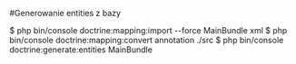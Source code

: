 #Generowanie entities z bazy

$ php bin/console doctrine:mapping:import --force MainBundle xml
$ php bin/console doctrine:mapping:convert annotation ./src
$ php bin/console doctrine:generate:entities MainBundle
